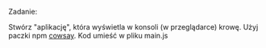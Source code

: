 Zadanie:

Stwórz "aplikację", która wyświetla w konsoli (w przeglądarce) krowę.
Użyj paczki npm [cowsay](https://www.npmjs.com/package/cowsay).
Kod umieść w pliku main.js